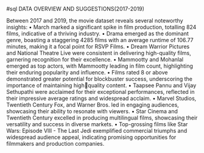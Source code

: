 #sql
DATA OVERVIEW AND SUGGESTIONS(2017-2019)


Between 2017 and 2019, the movie dataset reveals several noteworthy insights:
• March marked a significant spike in film production, totalling 824 films, indicative of a thriving industry.
• Drama emerged as the dominant genre, boasting a staggering 4285 films with an average runtime of 106.77 minutes, making it a focal point for RSVP Films.
• Dream Warrior Pictures and National Theatre Live were consistent in delivering high-quality films, garnering recognition for their excellence.
• Mammootty and Mohanlal emerged as top actors, with Mammootty leading in film count, highlighting their enduring popularity and influence.
• Films rated 8 or above demonstrated greater potential for blockbuster success, underscoring the importance of maintaining high￾quality content.
• Taapsee Pannu and Vijay Sethupathi were acclaimed for their exceptional performances, reflected in their impressive average ratings and widespread acclaim.
• Marvel Studios, Twentieth Century Fox, and Warner Bros. led in engaging audiences, showcasing their ability to resonate with 
viewers.
• Star Cinema and Twentieth Century excelled in producing multilingual films, showcasing their versatility and success in diverse markets.
• Top-grossing films like Star Wars: Episode VIII - The Last Jedi exemplified commercial triumphs and widespread audience appeal, indicating promising opportunities for filmmakers and production companies.
